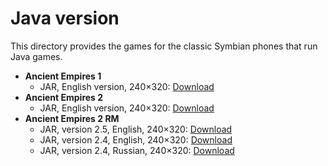 # Java version
This directory provides the games for the classic Symbian phones that run Java games.

* **Ancient Empires 1**
	* JAR, English version, 240×320: [Download](https://web.archive.org/web/20201208061737/https://raw.githubusercontent.com/ancient-empires-resources/games-download/main/Java/AE1-en.jar)
* **Ancient Empires 2**
	* JAR, English version, 240×320: [Download](https://web.archive.org/web/20201215050503/https://raw.githubusercontent.com/ancient-empires-resources/games-download/main/Java/AE2-en.jar)
* **Ancient Empires 2 RM**
	* JAR, version 2.5, English, 240×320: [Download](https://web.archive.org/web/20201101072709/http://projectd8.org/images/d/dc/AncientEmpiresIIRM.jar)
	* JAR, version 2.4, English, 240×320: [Download](https://web.archive.org/web/20201124063905/http://projectd8.org/images/b/bc/AncientEmpiresIIRMEn.jar)
	* JAR, version 2.4, Russian, 240×320: [Download](https://web.archive.org/web/20201124064009/http://projectd8.org/images/7/75/AncientEmpiresIIRMRu.jar)
